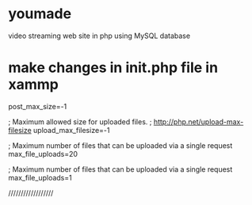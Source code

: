 # youmade
video streaming web site in php using MySQL database 

# make changes in init.php file in xammp

post_max_size=-1


; Maximum allowed size for uploaded files.
; http://php.net/upload-max-filesize
upload_max_filesize=-1

; Maximum number of files that can be uploaded via a single request
max_file_uploads=20

; Maximum number of files that can be uploaded via a single request
max_file_uploads=1

//////////////////


